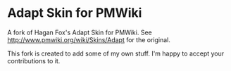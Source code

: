 # Adapt Skin for PMWiki

A fork of Hagan Fox's Adapt Skin for PMWiki. See http://www.pmwiki.org/wiki/Skins/Adapt for the original.

This fork is created to add some of my own stuff. I'm happy to accept your contributions to it.
